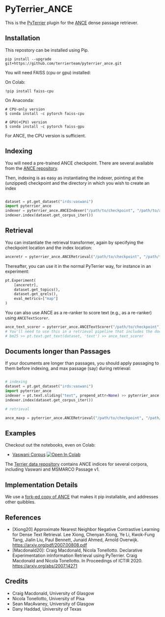 # PyTerrier_ANCE

This is the [PyTerrier](https://github.com/terrier-org/pyterrier) plugin for the [ANCE](https://github.com/microsoft/ANCE/) dense passage retriever.

## Installation

This repostory can be installed using Pip.

    pip install --upgrade git+https://github.com/terrierteam/pyterrier_ance.git

You will need FAISS (cpu or gpu) installed:

On Colab:

    !pip install faiss-cpu 
    
On Anaconda:

    # CPU-only version
    $ conda install -c pytorch faiss-cpu

    # GPU(+CPU) version
    $ conda install -c pytorch faiss-gpu

For ANCE, the CPU version is sufficient.

## Indexing

You will need a pre-trained ANCE checkpoint. There are several available from the [ANCE repository](https://github.com/microsoft/ANCE/#results).

Then, indexing is as easy as instantiating the indexer, pointing at the (unzipped) checkpoint and the directory in which you wish to create an index

```python

dataset = pt.get_dataset("irds:vaswani")
import pyterrier_ance
indexer = pyterrier_ance.ANCEIndexer("/path/to/checkpoint", "/path/to/anceindex")
indexer.index(dataset.get_corpus_iter())

```

## Retrieval

You can instantiate the retrieval transformer, again by specifying the checkpoint location and the index location:

```python
anceretr = pyterrier_ance.ANCERetrieval("/path/to/checkpoint", "/path/to/anceindex")
```

Thereafter, you can use it in the normal PyTerrier way, for instance in an experiment:

```python
pt.Experiment(
    [anceretr], 
    dataset.get_topics(), 
    dataset.get_qrels(), 
    eval_metrics=["map"]
)
```

You can also use ANCE as a re-ranker to score text (e.g., as a re-ranker) using `ANCETextScorer`.

```python
ance_text_scorer = pyterrier_ance.ANCETextScorer("/path/to/checkpoint")
# You'll need to use this in a retrieval pipeline that includes the document text, e.g.:
# bm25 >> pt.text.get_text(dataset, 'text') >> ance_text_scorer
```

## Documents longer than Passages

If your documents are longer than passages, you should apply passaging to them before indexing, and max passage (say) during retrieval:

```python

# indexing
dataset = pt.get_dataset("irds:vaswani")
import pyterrier_ance
indexer = pt.text.sliding("text", prepend_attr=None) >> pyterrier_ance.ANCEIndexer("/path/to/checkpoint", "/path/to/anceindex")
indexer.index(dataset.get_corpus_iter())

# retrieval 

ance_maxp = pyterrier_ance.ANCERetrieval("/path/to/checkpoint", "/path/to/anceindex") >> pt.text.max_passage()

```

## Examples

Checkout out the notebooks, even on Colab:

 - [Vaswani Corpus](pyterrier_ance_vaswani.ipynb) [![Open In Colab](https://colab.research.google.com/assets/colab-badge.svg)](https://colab.research.google.com/github/terrierteam/pyterrier_ance/blob/master/pyterrier_ance_vaswani.ipynb)

The [Terrier data repository](http://data.terrier.org/) contains ANCE indices for several corpora, including Vaswani and MSMARCO Passage v1.

## Implementation Details

We use a [fork-ed copy of ANCE](https://github.com/cmacdonald/ANCE/) that makes it pip installable, and addresses other quibbles.

## References

  - [Xiong20] Approximate Nearest Neighbor Negative Contrastive Learning for Dense Text Retrieval. Lee Xiong, Chenyan Xiong, Ye Li, Kwok-Fung Tang, Jialin Liu, Paul Bennett, Junaid Ahmed, Arnold Overwijk. https://arxiv.org/pdf/2007.00808.pdf
  - [Macdonald20]: Craig Macdonald, Nicola Tonellotto. Declarative Experimentation inInformation Retrieval using PyTerrier. Craig Macdonald and Nicola Tonellotto. In Proceedings of ICTIR 2020. https://arxiv.org/abs/2007.14271

## Credits

- Craig Macdonald, University of Glasgow
- Nicola Tonellotto, University of Pisa
- Sean MacAvaney, University of Glasgow
- Dany Haddad, University of Texas
